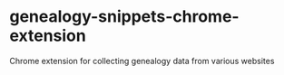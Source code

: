 # genealogy-snippets-chrome-extension
Chrome extension for collecting genealogy data from various websites
